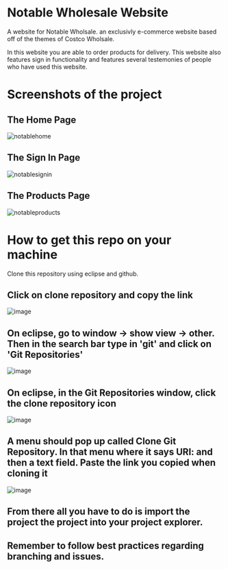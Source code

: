 # Notable Wholesale Website

A website for Notable Wholsale. an exclusivly e-commerce website based off of the themes of Costco Wholsale.

In this website you are able to order products for delivery. This website also features sign in functionality and features several
testemonies of people who have used this website.


# Screenshots of the project

## The Home Page
![notablehome](https://user-images.githubusercontent.com/49766065/82239353-7ffa4280-98ed-11ea-87dc-d7e592844741.PNG)

## The Sign In Page
![notablesignin](https://user-images.githubusercontent.com/49766065/82239472-a61fe280-98ed-11ea-9cc8-7f5aba35a563.PNG)

## The Products Page
![notableproducts](https://user-images.githubusercontent.com/49766065/82239561-ce0f4600-98ed-11ea-896f-fa10a99a59a6.PNG)

# How to get this repo on your machine
Clone this repository using eclipse and github.

## Click on clone repository and copy the link
![image](https://user-images.githubusercontent.com/49766065/82240713-bdf86600-98ef-11ea-811b-1b992e54da10.png)

## On eclipse, go to window -> show view -> other. Then in the search bar type in 'git' and click on 'Git Repositories'
![image](https://user-images.githubusercontent.com/49766065/82241072-58f14000-98f0-11ea-9a58-6c7da90d812e.png)

## On eclipse, in the Git Repositories window, click the clone repository icon
![image](https://user-images.githubusercontent.com/49766065/82241255-a7064380-98f0-11ea-8a8f-955ecdfef55b.png)

## A menu should pop up called Clone Git Repository. In that menu where it says URI: and then a text field. Paste the link you copied when cloning it
![image](https://user-images.githubusercontent.com/49766065/82241986-ebdeaa00-98f1-11ea-910e-492d0a229232.png)

## From there all you have to do is import the project the project into your project explorer.

## Remember to follow best practices regarding branching and issues.

